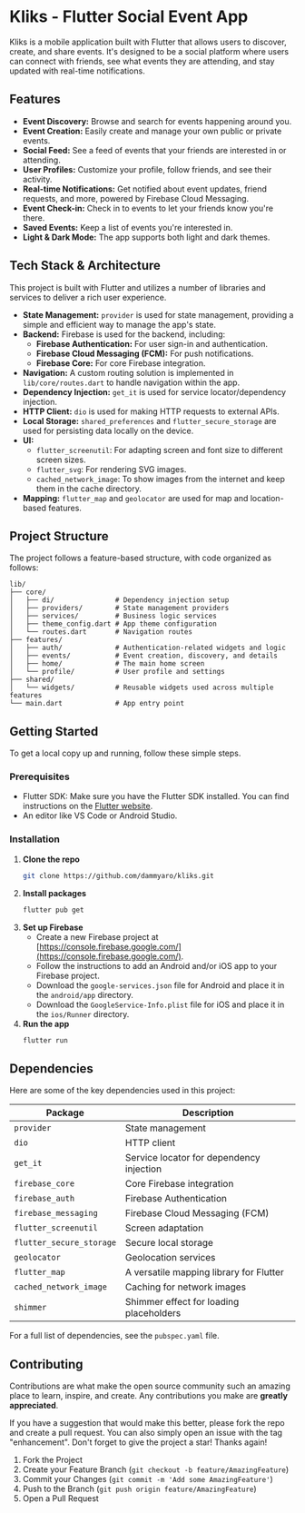 # Kliks - Flutter Social Event App

Kliks is a mobile application built with Flutter that allows users to discover, create, and share events. It's designed to be a social platform where users can connect with friends, see what events they are attending, and stay updated with real-time notifications.

## Features

- **Event Discovery:** Browse and search for events happening around you.
- **Event Creation:** Easily create and manage your own public or private events.
- **Social Feed:** See a feed of events that your friends are interested in or attending.
- **User Profiles:** Customize your profile, follow friends, and see their activity.
- **Real-time Notifications:** Get notified about event updates, friend requests, and more, powered by Firebase Cloud Messaging.
- **Event Check-in:** Check in to events to let your friends know you're there.
- **Saved Events:** Keep a list of events you're interested in.
- **Light & Dark Mode:** The app supports both light and dark themes.

## Tech Stack & Architecture

This project is built with Flutter and utilizes a number of libraries and services to deliver a rich user experience.

- **State Management:** `provider` is used for state management, providing a simple and efficient way to manage the app's state.
- **Backend:** Firebase is used for the backend, including:
    - **Firebase Authentication:** For user sign-in and authentication.
    - **Firebase Cloud Messaging (FCM):** For push notifications.
    - **Firebase Core:** For core Firebase integration.
- **Navigation:** A custom routing solution is implemented in `lib/core/routes.dart` to handle navigation within the app.
- **Dependency Injection:** `get_it` is used for service locator/dependency injection.
- **HTTP Client:** `dio` is used for making HTTP requests to external APIs.
- **Local Storage:** `shared_preferences` and `flutter_secure_storage` are used for persisting data locally on the device.
- **UI:**
    - `flutter_screenutil`: For adapting screen and font size to different screen sizes.
    - `flutter_svg`: For rendering SVG images.
    - `cached_network_image`: To show images from the internet and keep them in the cache directory.
- **Mapping:** `flutter_map` and `geolocator` are used for map and location-based features.

## Project Structure

The project follows a feature-based structure, with code organized as follows:

```
lib/
├── core/
│   ├── di/               # Dependency injection setup
│   ├── providers/        # State management providers
│   ├── services/         # Business logic services
│   ├── theme_config.dart # App theme configuration
│   └── routes.dart       # Navigation routes
├── features/
│   ├── auth/             # Authentication-related widgets and logic
│   ├── events/           # Event creation, discovery, and details
│   ├── home/             # The main home screen
│   └── profile/          # User profile and settings
├── shared/
│   └── widgets/          # Reusable widgets used across multiple features
└── main.dart             # App entry point
```

## Getting Started

To get a local copy up and running, follow these simple steps.

### Prerequisites

- Flutter SDK: Make sure you have the Flutter SDK installed. You can find instructions on the [Flutter website](https://flutter.dev/docs/get-started/install).
- An editor like VS Code or Android Studio.

### Installation

1. **Clone the repo**
   ```sh
   git clone https://github.com/dammyaro/kliks.git
   ```
2. **Install packages**
   ```sh
   flutter pub get
   ```
3. **Set up Firebase**
   - Create a new Firebase project at [https://console.firebase.google.com/](https://console.firebase.google.com/).
   - Follow the instructions to add an Android and/or iOS app to your Firebase project.
   - Download the `google-services.json` file for Android and place it in the `android/app` directory.
   - Download the `GoogleService-Info.plist` file for iOS and place it in the `ios/Runner` directory.
4. **Run the app**
   ```sh
   flutter run
   ```

## Dependencies

Here are some of the key dependencies used in this project:

| Package                  | Description                               |
| ------------------------ | ----------------------------------------- |
| `provider`               | State management                          |
| `dio`                    | HTTP client                               |
| `get_it`                 | Service locator for dependency injection  |
| `firebase_core`          | Core Firebase integration                 |
| `firebase_auth`          | Firebase Authentication                   |
| `firebase_messaging`     | Firebase Cloud Messaging (FCM)            |
| `flutter_screenutil`     | Screen adaptation                         |
| `flutter_secure_storage` | Secure local storage                      |
| `geolocator`             | Geolocation services                      |
| `flutter_map`            | A versatile mapping library for Flutter   |
| `cached_network_image`   | Caching for network images                |
| `shimmer`                | Shimmer effect for loading placeholders   |

For a full list of dependencies, see the `pubspec.yaml` file.

## Contributing

Contributions are what make the open source community such an amazing place to learn, inspire, and create. Any contributions you make are **greatly appreciated**.

If you have a suggestion that would make this better, please fork the repo and create a pull request. You can also simply open an issue with the tag "enhancement".
Don't forget to give the project a star! Thanks again!

1. Fork the Project
2. Create your Feature Branch (`git checkout -b feature/AmazingFeature`)
3. Commit your Changes (`git commit -m 'Add some AmazingFeature'`)
4. Push to the Branch (`git push origin feature/AmazingFeature`)
5. Open a Pull Request